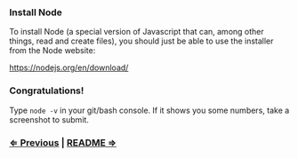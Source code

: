 ### Install Node

To install Node (a special version of Javascript that can, among other things, read and create files), you should just be able to use the installer from the Node website:

https://nodejs.org/en/download/


### Congratulations!

Type `node -v` in your git/bash console. If it shows you some numbers, take a screenshot to submit.

### [⇐ Previous](3_git.md) | [README ⇒](../../../../)
